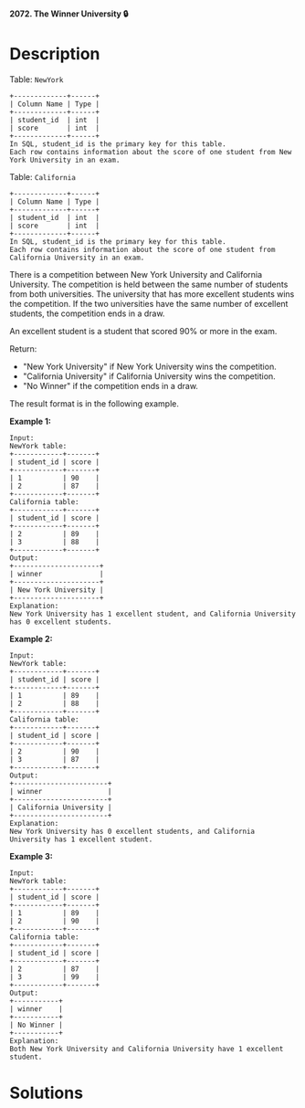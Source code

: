 **2072. The Winner University 🔒**

# Description

Table: `NewYork`

```
+-------------+------+
| Column Name | Type |
+-------------+------+
| student_id  | int  |
| score       | int  |
+-------------+------+
In SQL, student_id is the primary key for this table.
Each row contains information about the score of one student from New York University in an exam.
```

Table: `California`

```
+-------------+------+
| Column Name | Type |
+-------------+------+
| student_id  | int  |
| score       | int  |
+-------------+------+
In SQL, student_id is the primary key for this table.
Each row contains information about the score of one student from California University in an exam.
```

There is a competition between New York University and California University. The competition is held between the same number of students 
from both universities. The university that has more excellent students wins the competition. If the two universities have the same number of 
excellent students, the competition ends in a draw.

An excellent student is a student that scored 90% or more in the exam.

Return:

* "New York University" if New York University wins the competition.
* "California University" if California University wins the competition.
* "No Winner" if the competition ends in a draw.

The result format is in the following example.

**Example 1:**

```
Input: 
NewYork table:
+------------+-------+
| student_id | score |
+------------+-------+
| 1          | 90    |
| 2          | 87    |
+------------+-------+
California table:
+------------+-------+
| student_id | score |
+------------+-------+
| 2          | 89    |
| 3          | 88    |
+------------+-------+
Output: 
+---------------------+
| winner              |
+---------------------+
| New York University |
+---------------------+
Explanation:
New York University has 1 excellent student, and California University has 0 excellent students.
```

**Example 2:**

```
Input: 
NewYork table:
+------------+-------+
| student_id | score |
+------------+-------+
| 1          | 89    |
| 2          | 88    |
+------------+-------+
California table:
+------------+-------+
| student_id | score |
+------------+-------+
| 2          | 90    |
| 3          | 87    |
+------------+-------+
Output: 
+-----------------------+
| winner                |
+-----------------------+
| California University |
+-----------------------+
Explanation:
New York University has 0 excellent students, and California University has 1 excellent student.
```

**Example 3:**
```
Input: 
NewYork table:
+------------+-------+
| student_id | score |
+------------+-------+
| 1          | 89    |
| 2          | 90    |
+------------+-------+
California table:
+------------+-------+
| student_id | score |
+------------+-------+
| 2          | 87    |
| 3          | 99    |
+------------+-------+
Output: 
+-----------+
| winner    |
+-----------+
| No Winner |
+-----------+
Explanation:
Both New York University and California University have 1 excellent student.
```

# Solutions
